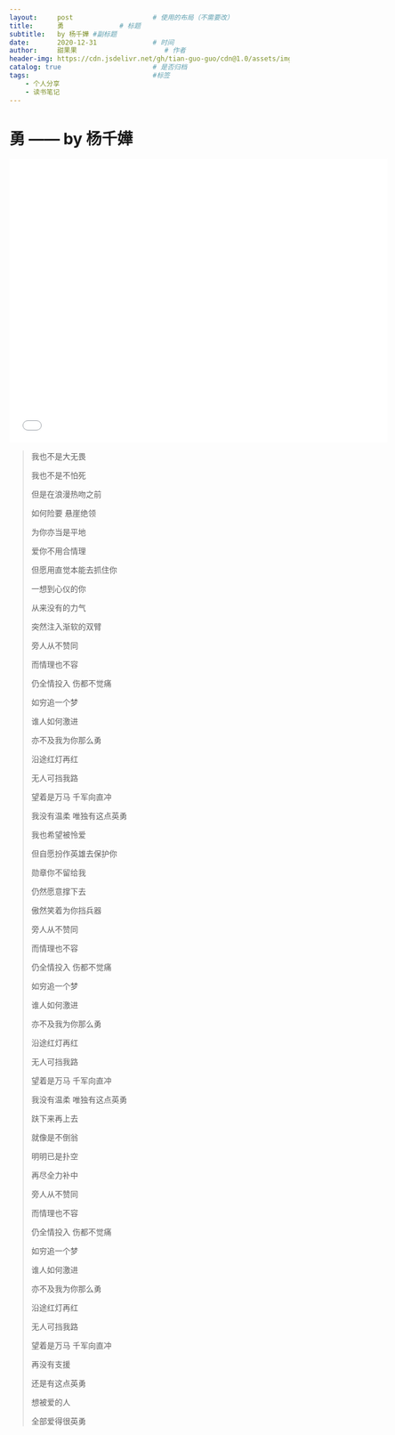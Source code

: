 ```yaml
---
layout:     post                    # 使用的布局（不需要改）
title:      勇              # 标题 
subtitle:   by 杨千嬅 #副标题
date:       2020-12-31              # 时间
author:     甜果果                      # 作者
header-img: https://cdn.jsdelivr.net/gh/tian-guo-guo/cdn@1.0/assets/img/post-bg-swift2.jpg    #这篇文章标题背景图片
catalog: true                       # 是否归档
tags:                               #标签
    - 个人分享
    - 读书笔记
---
```


# 勇 —— by 杨千嬅

<iframe width="680" height="510"  src="//player.bilibili.com/player.html?aid=713146015&bvid=BV1LX4y1u7Eb&cid=267389453&page=1" scrolling="no" border="0" frameborder="no" framespacing="0" allowfullscreen="true"> </iframe>

>我也不是大无畏
>
>我也不是不怕死
>
>但是在浪漫热吻之前
>
>如何险要 悬崖绝领
>
>为你亦当是平地
>
>爱你不用合情理
>
>但愿用直觉本能去抓住你
>
>一想到心仪的你
>
>从来没有的力气
>
>突然注入渐软的双臂
>
>旁人从不赞同
>
>而情理也不容
>
>仍全情投入 伤都不觉痛
>
>如穷追一个梦
>
>谁人如何激进
>
>亦不及我为你那么勇
>
>沿途红灯再红
>
>无人可挡我路
>
>望着是万马 千军向直冲
>
>我没有温柔 唯独有这点英勇
>
>我也希望被怜爱
>
>但自愿扮作英雄去保护你
>
>勋章你不留给我
>
>仍然愿意撑下去
>
>傲然笑着为你挡兵器
>
>旁人从不赞同
>
>而情理也不容
>
>仍全情投入 伤都不觉痛
>
>如穷追一个梦
>
>谁人如何激进
>
>亦不及我为你那么勇
>
>沿途红灯再红
>
>无人可挡我路
>
>望着是万马 千军向直冲
>
>我没有温柔 唯独有这点英勇
>
>趺下来再上去
>
>就像是不倒翁
>
>明明已是扑空
>
>再尽全力补中
>
>旁人从不赞同
>
>而情理也不容
>
>仍全情投入 伤都不觉痛
>
>如穷追一个梦
>
>谁人如何激进
>
>亦不及我为你那么勇
>
>沿途红灯再红
>
>无人可挡我路
>
>望着是万马 千军向直冲
>
>再没有支援
>
>还是有这点英勇
>
>想被爱的人
>
>全部爱得很英勇

